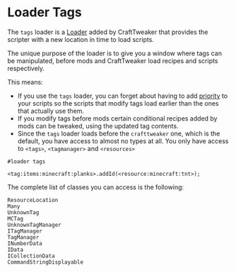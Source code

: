 # Loader Tags

The `tags` loader is a [Loader](/zencode/Preprocessors/LoaderPreprocessor) added by CraftTweaker that provides the scripter with a new location in time to load scripts.

The unique purpose of the loader is to give you a window where tags can be manipulated, before mods and CraftTweaker load recipes and scripts respectively.

This means:

- If you use the `tags` loader, you can forget about having to add [priority](/zencode/Preprocessors/PriorityPreprocessor) to your scripts so the 
scripts that modify tags load earlier than the ones that actually use them.
- If you modify tags before mods certain conditional recipes added by mods can be tweaked, using the updated tag contents. 
- Since the `tags` loader loads before the `crafttweaker` one, which is the default, you have access to almost no types at all. 
You only have access to `<tags>`, `<tagmanager>` and `<resources>`

  
```zenscript
#loader tags

<tag:items:minecraft:planks>.addId(<resource:minecraft:tnt>);
```

The complete list of classes you can access is the following:

```
ResourceLocation
Many
UnknownTag
MCTag
UnknownTagManager
ITagManager
TagManager
INumberData
IData
ICollectionData
CommandStringDisplayable
```

